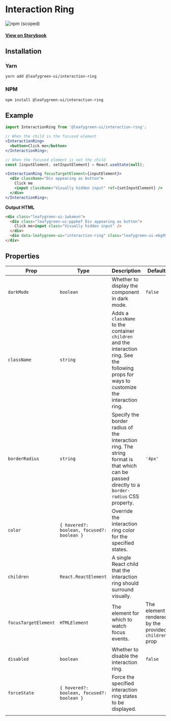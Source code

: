 # Interaction Ring

![npm (scoped)](https://img.shields.io/npm/v/@leafygreen-ui/interaction-ring.svg)

#### [View on Storybook](https://mongodb.github.io/leafygreen-ui/?path=/story/interaction-ring--default)

## Installation

### Yarn

```shell
yarn add @leafygreen-ui/interaction-ring
```

### NPM

```shell
npm install @leafygreen-ui/interaction-ring
```

## Example

```jsx
import InteractionRing from '@leafygreen-ui/interaction-ring';

// When the child is the focused element
<InteractionRing>
  <button>Click me</button>
</InteractionRing>;

// When the focused element is not the child
const [inputElement, setInputElement] = React.useState(null);

<InteractionRing focusTargetElement={inputElement}>
  <div className="Div appearing as button">
    Click me
    <input className="Visually hidden input" ref={setInputElement} />
  </div>
</InteractionRing>;
```

**Output HTML**

```html
<div class="leafygreen-ui-1wkamvn">
  <div class="leafygreen-ui-pppkef Div appearing as button">
    Click me<input class="Visually hidden input" />
  </div>
  <div data-leafygreen-ui="interaction-ring" class="leafygreen-ui-ebg95b"></div>
</div>
```

## Properties

| Prop                 | Type                                       | Description                                                                                                                                  | Default                                              |
| -------------------- | ------------------------------------------ | -------------------------------------------------------------------------------------------------------------------------------------------- | ---------------------------------------------------- |
| `darkMode`           | `boolean`                                  | Whether to display the component in dark mode.                                                                                               | `false`                                              |
| `className`          | `string`                                   | Adds a `className` to the container `children` and the interaction ring. See the following props for ways to customize the interaction ring. |
| `borderRadius`       | `string`                                   | Specify the border radius of the interaction ring. The string format is that which can be passed directly to a `border-radius` CSS property. | `'4px'`                                              |
| `color`              | `{ hovered?: boolean, focused?: boolean }` | Override the interaction ring color for the specified states.                                                                                |                                                      |
| `children`           | `React.ReactElement`                       | A single React child that the interaction ring should surround visually.                                                                     |
| `focusTargetElement` | `HTMLElement`                              | The element for which to watch focus events.                                                                                                 | The element rendered by the provided `children` prop |
| `disabled`           | `boolean`                                  | Whether to disable the interaction ring.                                                                                                     | `false`                                              |
| `forceState`         | `{ hovered?: boolean, focused?: boolean }` | Force the specified interaction ring states to be displayed.                                                                                 |
|                      |
